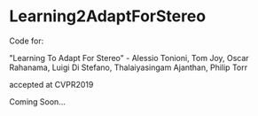# Learning2AdaptForStereo
Code for: 

"Learning To Adapt For Stereo" - Alessio Tonioni, Tom Joy, Oscar Rahanama, Luigi Di Stefano, Thalaiyasingam Ajanthan, Philip Torr 

accepted at CVPR2019

Coming Soon...
